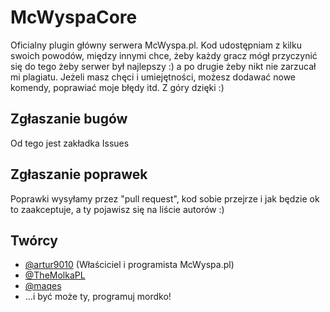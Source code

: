 # McWyspaCore
Oficialny plugin główny serwera McWyspa.pl.
Kod udostępniam z kilku swoich powodów, między innymi chce, żeby każdy gracz mógł przyczynić się do tego żeby serwer był najlepszy :) a po drugie żeby nikt nie zarzucał mi plagiatu. Jeżeli masz chęci i umiejętności, możesz dodawać nowe komendy, poprawiać moje błędy itd. Z góry dzięki :)

## Zgłaszanie bugów
Od tego jest zakładka Issues

## Zgłaszanie poprawek
Poprawki wysyłamy przez "pull request", kod sobie przejrze i jak będzie ok to zaakceptuje, a ty pojawisz się na liście autorów :)

## Twórcy
* [@artur9010](https://github.com/artur9010) (Właściciel i programista McWyspa.pl)
* [@TheMolkaPL](https://github.com/TheMolkaPL)
* [@maqes](https://github.com/maqes)
* ...i być może ty, programuj mordko!

